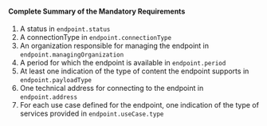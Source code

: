 #### Complete Summary of the Mandatory Requirements

1.  A status in `endpoint.status`
1.  A connectionType in `endpoint.connectionType`
1.  An organization responsible for managing the endpoint in `endpoint.managingOrganization`
1.  A period for which the endpoint is available in `endpoint.period`
1.  At least one indication of the type of content the endpoint supports in `endpoint.payloadType`
1.  One technical address for connecting to the endpoint in `endpoint.address`
1.  For each use case defined for the endpoint, one indication of the type of services provided in `endpoint.useCase.type`

